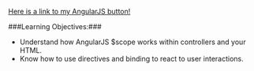 [Here is a link to my AngularJS button!](https://tiy-mariefilbey-angularbutton.surge.sh)

###Learning Objectives:###

* Understand how AngularJS $scope works within controllers and your HTML.
* Know how to use directives and binding to react to user interactions.
